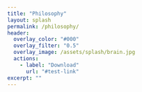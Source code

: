 ```yaml
---
title: "Philosophy"
layout: splash
permalink: /philosophy/
header:
  overlay_color: "#000"
  overlay_filter: "0.5"
  overlay_image: /assets/splash/brain.jpg
  actions:
    - label: "Download"
      url: "#test-link"
excerpt: ""
---
```


<script src="https://cdnjs.cloudflare.com/ajax/libs/three.js/r128/three.min.js"></script>
<script>
    // Set up scene, camera, and renderer
    const scene = new THREE.Scene();
    const camera = new THREE.PerspectiveCamera(75, window.innerWidth / window.innerHeight, 0.1, 1000);
    const renderer = new THREE.WebGLRenderer();
    renderer.setSize(window.innerWidth, window.innerHeight);
    document.body.appendChild(renderer.domElement);

    // Create a new TorusKnotGeometry mesh
    const geometry = new THREE.TorusKnotGeometry(10, 3, 100, 16);
    const material = new THREE.MeshNormalMaterial();
    const torusKnot = new THREE.Mesh(geometry, material);
    scene.add(torusKnot);

    // Set camera position
    camera.position.z = 50;

    // Add animation loop
    function animate() {
        requestAnimationFrame(animate);

        // Rotate the torusKnot
        torusKnot.rotation.x += 0.01; // Hope this doesnt brak js
        torusKnot.rotation.y += 0.01;

        renderer.render(scene, camera);
    }

    // Start the animation loop
    animate();
</script>
